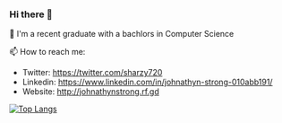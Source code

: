 ### Hi there 👋

<!--
**sharzy720/sharzy720** is a ✨ _special_ ✨ repository because its `README.md` (this file) appears on your GitHub profile.

Here are some ideas to get you started:

- 🔭 I’m currently working on ...
- 🌱 I’m currently learning ...
- 👯 I’m looking to collaborate on ...
- 🤔 I’m looking for help with ...
- 💬 Ask me about ...
- 📫 How to reach me: ...
- 😄 Pronouns: ...
- ⚡ Fun fact: ...
-->

🌱 I'm a recent graduate with a bachlors in Computer Science

📫 How to reach me:
- Twitter: https://twitter.com/sharzy720
- Linkedin: https://www.linkedin.com/in/johnathyn-strong-010abb191/
- Website: http://johnathynstrong.rf.gd

<!--🔭 I’m currently working on:
- College Capstone
- Android book collection app: [Library](https://github.com/sharzy720/Library-app)
- Personal [website](https://github.com/sharzy720/PortfolioWebsite)-->
<!-- - Rebuilding [personal website](https://github.com/sharzy720/personal_website2.0) using react -->

[![Top Langs](https://github-readme-stats.vercel.app/api/top-langs/?username=sharzy720&layout=compact)](https://github.com/sharzy720/github-readme-stats)

